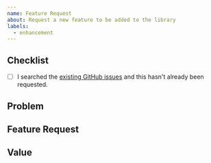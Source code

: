 ```yaml
---
name: Feature Request
about: Request a new feature to be added to the library
labels:
  - enhancement
---
```


## Checklist

- [ ] I searched the [existing GitHub issues][1] and this hasn't already been requested.

## Problem

<!--
    What's the problem you have that this feature would solve? This is different from the exact
    feature itself -- describe the underlying problem that led you to request this feature.
-->

## Feature Request

<!--
    What is the feature you want to see added to the library? Code samples showing how it would be
    used are appreciated, but not required. The more detail you can provide, the better. 
-->

## Value

<!--
    Why should it be part of this library? Explain the benefits of adding this to Dependiject.
-->

[1]: https://github.com/Tiny-Home-Consulting/Dependiject/issues?q=is%3Aissue
